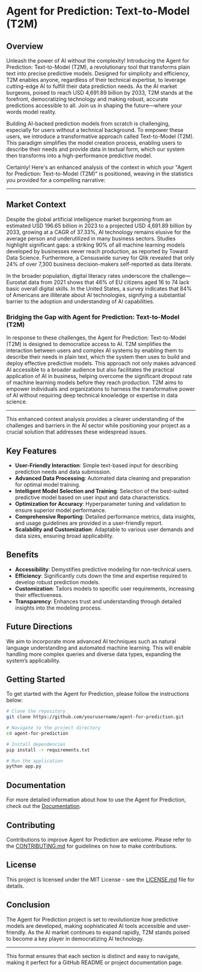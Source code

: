# Agent for Prediction: Text-to-Model (T2M)

## Overview
Unleash the power of AI without the complexity! Introducing the Agent for Prediction: Text-to-Model (T2M), a revolutionary tool that transforms plain text into precise predictive models. Designed for simplicity and efficiency, T2M enables anyone, regardless of their technical expertise, to leverage cutting-edge AI to fulfill their data prediction needs. As the AI market burgeons, poised to reach USD 4,691.89 billion by 2033, T2M stands at the forefront, democratizing technology and making robust, accurate predictions accessible to all. Join us in shaping the future—where your words model reality.

Building AI-backed prediction models from scratch is challenging, especially for users without a technical background. To empower these users, we introduce a transformative approach called Text-to-Model (T2M). This paradigm simplifies the model creation process, enabling users to describe their needs and provide data in textual form, which our system then transforms into a high-performance predictive model.

Certainly! Here's an enhanced analysis of the context in which your "Agent for Prediction: Text-to-Model (T2M)" is positioned, weaving in the statistics you provided for a compelling narrative:

---

## Market Context

Despite the global artificial intelligence market burgeoning from an estimated USD 196.65 billion in 2023 to a projected USD 4,691.89 billion by 2033, growing at a CAGR of 37.33%, AI technology remains elusive for the average person and underutilized in many business sectors. Studies highlight significant gaps: a striking 90% of all machine learning models developed by businesses never reach production, as reported by Toward Data Science. Furthermore, a Censuswide survey for Qlik revealed that only 24% of over 7,300 business decision-makers self-reported as data literate. 

In the broader population, digital literacy rates underscore the challenge—Eurostat data from 2021 shows that 46% of EU citizens aged 16 to 74 lack basic overall digital skills. In the United States, a survey indicates that 84% of Americans are illiterate about AI technologies, signifying a substantial barrier to the adoption and understanding of AI capabilities.

### Bridging the Gap with Agent for Prediction: Text-to-Model (T2M)

In response to these challenges, the Agent for Prediction: Text-to-Model (T2M) is designed to democratize access to AI. T2M simplifies the interaction between users and complex AI systems by enabling them to describe their needs in plain text, which the system then uses to build and deploy effective predictive models. This approach not only makes advanced AI accessible to a broader audience but also facilitates the practical application of AI in business, helping overcome the significant dropout rate of machine learning models before they reach production. T2M aims to empower individuals and organizations to harness the transformative power of AI without requiring deep technical knowledge or expertise in data science.

---

This enhanced context analysis provides a clearer understanding of the challenges and barriers in the AI sector while positioning your project as a crucial solution that addresses these widespread issues.
## Key Features
- **User-Friendly Interaction**: Simple text-based input for describing prediction needs and data submission.
- **Advanced Data Processing**: Automated data cleaning and preparation for optimal model training.
- **Intelligent Model Selection and Training**: Selection of the best-suited predictive model based on user input and data characteristics.
- **Optimization for Accuracy**: Hyperparameter tuning and validation to ensure superior model performance.
- **Comprehensive Reporting**: Detailed performance metrics, data insights, and usage guidelines are provided in a user-friendly report.
- **Scalability and Customization**: Adaptable to various user demands and data sizes, ensuring broad applicability.

## Benefits
- **Accessibility**: Demystifies predictive modeling for non-technical users.
- **Efficiency**: Significantly cuts down the time and expertise required to develop robust prediction models.
- **Customization**: Tailors models to specific user requirements, increasing their effectiveness.
- **Transparency**: Enhances trust and understanding through detailed insights into the modeling process.

## Future Directions
We aim to incorporate more advanced AI techniques such as natural language understanding and automated machine learning. This will enable handling more complex queries and diverse data types, expanding the system’s applicability.

## Getting Started
To get started with the Agent for Prediction, please follow the instructions below:

```bash
# Clone the repository
git clone https://github.com/yourusername/agent-for-prediction.git

# Navigate to the project directory
cd agent-for-prediction

# Install dependencies
pip install -r requirements.txt

# Run the application
python app.py
```

## Documentation
For more detailed information about how to use the Agent for Prediction, check out the [Documentation](docs/).

## Contributing
Contributions to improve Agent for Prediction are welcome. Please refer to the [CONTRIBUTING.md](CONTRIBUTING.md) for guidelines on how to make contributions.

## License
This project is licensed under the MIT License - see the [LICENSE.md](LICENSE.md) file for details.

## Conclusion
The Agent for Prediction project is set to revolutionize how predictive models are developed, making sophisticated AI tools accessible and user-friendly. As the AI market continues to expand rapidly, T2M stands poised to become a key player in democratizing AI technology.

---

This format ensures that each section is distinct and easy to navigate, making it perfect for a GitHub README or project documentation page.
